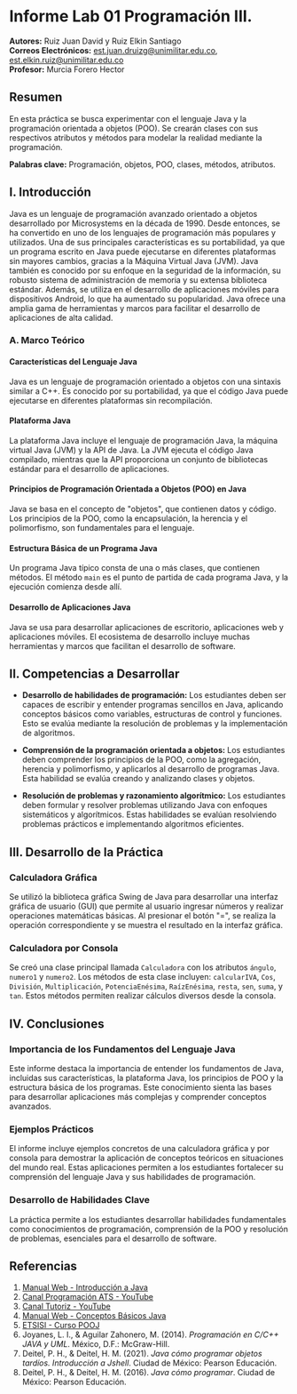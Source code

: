 # Informe Lab 01 Programación III. 

**Autores:** Ruiz Juan David y Ruiz Elkin Santiago  
**Correos Electrónicos:** est.juan.druizg@unimilitar.edu.co, est.elkin.ruiz@unimilitar.edu.co  
**Profesor:** Murcia Forero Hector

## Resumen

En esta práctica se busca experimentar con el lenguaje Java y la programación orientada a objetos (POO). Se crearán clases con sus respectivos atributos y métodos para modelar la realidad mediante la programación.

**Palabras clave:** Programación, objetos, POO, clases, métodos, atributos.

## I. Introducción

Java es un lenguaje de programación avanzado orientado a objetos desarrollado por Microsystems en la década de 1990. Desde entonces, se ha convertido en uno de los lenguajes de programación más populares y utilizados. Una de sus principales características es su portabilidad, ya que un programa escrito en Java puede ejecutarse en diferentes plataformas sin mayores cambios, gracias a la Máquina Virtual Java (JVM). Java también es conocido por su enfoque en la seguridad de la información, su robusto sistema de administración de memoria y su extensa biblioteca estándar. Además, se utiliza en el desarrollo de aplicaciones móviles para dispositivos Android, lo que ha aumentado su popularidad. Java ofrece una amplia gama de herramientas y marcos para facilitar el desarrollo de aplicaciones de alta calidad.

### A. Marco Teórico

#### Características del Lenguaje Java

Java es un lenguaje de programación orientado a objetos con una sintaxis similar a C++. Es conocido por su portabilidad, ya que el código Java puede ejecutarse en diferentes plataformas sin recompilación.

#### Plataforma Java

La plataforma Java incluye el lenguaje de programación Java, la máquina virtual Java (JVM) y la API de Java. La JVM ejecuta el código Java compilado, mientras que la API proporciona un conjunto de bibliotecas estándar para el desarrollo de aplicaciones.

#### Principios de Programación Orientada a Objetos (POO) en Java

Java se basa en el concepto de "objetos", que contienen datos y código. Los principios de la POO, como la encapsulación, la herencia y el polimorfismo, son fundamentales para el lenguaje.

#### Estructura Básica de un Programa Java

Un programa Java típico consta de una o más clases, que contienen métodos. El método `main` es el punto de partida de cada programa Java, y la ejecución comienza desde allí.

#### Desarrollo de Aplicaciones Java

Java se usa para desarrollar aplicaciones de escritorio, aplicaciones web y aplicaciones móviles. El ecosistema de desarrollo incluye muchas herramientas y marcos que facilitan el desarrollo de software.

## II. Competencias a Desarrollar

- **Desarrollo de habilidades de programación:** Los estudiantes deben ser capaces de escribir y entender programas sencillos en Java, aplicando conceptos básicos como variables, estructuras de control y funciones. Esto se evalúa mediante la resolución de problemas y la implementación de algoritmos.

- **Comprensión de la programación orientada a objetos:** Los estudiantes deben comprender los principios de la POO, como la agregación, herencia y polimorfismo, y aplicarlos al desarrollo de programas Java. Esta habilidad se evalúa creando y analizando clases y objetos.

- **Resolución de problemas y razonamiento algorítmico:** Los estudiantes deben formular y resolver problemas utilizando Java con enfoques sistemáticos y algorítmicos. Estas habilidades se evalúan resolviendo problemas prácticos e implementando algoritmos eficientes.

## III. Desarrollo de la Práctica

### Calculadora Gráfica

Se utilizó la biblioteca gráfica Swing de Java para desarrollar una interfaz gráfica de usuario (GUI) que permite al usuario ingresar números y realizar operaciones matemáticas básicas. Al presionar el botón "=", se realiza la operación correspondiente y se muestra el resultado en la interfaz gráfica.

### Calculadora por Consola

Se creó una clase principal llamada `Calculadora` con los atributos `ángulo`, `numero1` y `numero2`. Los métodos de esta clase incluyen: `calcularIVA`, `Cos`, `División`, `Multiplicación`, `PotenciaEnésima`, `RaízEnésima`, `resta`, `sen`, `suma`, y `tan`. Estos métodos permiten realizar cálculos diversos desde la consola.

## IV. Conclusiones

### Importancia de los Fundamentos del Lenguaje Java

Este informe destaca la importancia de entender los fundamentos de Java, incluidas sus características, la plataforma Java, los principios de POO y la estructura básica de los programas. Este conocimiento sienta las bases para desarrollar aplicaciones más complejas y comprender conceptos avanzados.

### Ejemplos Prácticos

El informe incluye ejemplos concretos de una calculadora gráfica y por consola para demostrar la aplicación de conceptos teóricos en situaciones del mundo real. Estas aplicaciones permiten a los estudiantes fortalecer su comprensión del lenguaje Java y sus habilidades de programación.

### Desarrollo de Habilidades Clave

La práctica permite a los estudiantes desarrollar habilidades fundamentales como conocimientos de programación, comprensión de la POO y resolución de problemas, esenciales para el desarrollo de software.

## Referencias

1. [Manual Web - Introducción a Java](https://www.manualweb.net/java/introduccion-java/)
2. [Canal Programación ATS - YouTube](https://youtu.be/9DE_Z4L8urI?si=bHhmA8DuTozIEfFr)
3. [Canal Tutoriz - YouTube](https://youtu.be/jp6el83TouY?si=oyEvgNXAIEyUruuB)
4. [Manual Web - Conceptos Básicos Java](https://www.manualweb.net/java/conceptos-basicos-java/)
5. [ETSISI - Curso POOJ](https://www.etsisi.upm.es/sites/default/files/curso_2013_14/MASTER/MIW.JEE.POOJ.pdf)
6. Joyanes, L. I., & Aguilar Zahonero, M. (2014). *Programación en C/C++ JAVA y UML*. México, D.F.: McGraw-Hill.
7. Deitel, P. H., & Deitel, H. M. (2021). *Java cómo programar objetos tardíos. Introducción a Jshell*. Ciudad de México: Pearson Educación.
8. Deitel, P. H., & Deitel, H. M. (2016). *Java cómo programar*. Ciudad de México: Pearson Educación.
